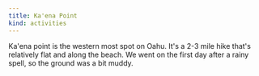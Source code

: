 ```yaml
---
title: Ka'ena Point
kind: activities
---
```

Ka'ena point is the western most spot on Oahu. It's a 2-3 mile hike that's relatively flat and along the beach. We went on the first day after a rainy spell, so the ground was a bit muddy.
